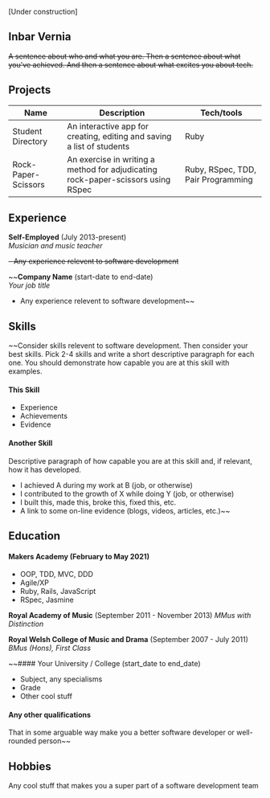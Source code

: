 [Under construction]

## Inbar Vernia

~~A sentence about who and what you are. Then a sentence about what you've achieved. And then a sentence about what excites you about tech.~~

## Projects

| Name                         | Description       | Tech/tools        |
| ---------------------------- | ----------------- | ----------------- |
| Student Directory            | An interactive app for creating, editing and saving a list of students | Ruby |
| Rock-Paper-Scissors | An exercise in writing a method for adjudicating rock-paper-scissors using RSpec | Ruby, RSpec, TDD, Pair Programming              |

## Experience

**Self-Employed** (July 2013-present)  
_Musician and music teacher_

~~- Any experience relevent to software development~~

~~**Company Name** (start-date to end-date)  
_Your job title_

- Any experience relevent to software development~~

## Skills

~~Consider skills relevent to software development. Then consider your best skills. Pick 2-4 skills and write a short descriptive paragraph for each one. You should demonstrate how capable you are at this skill with examples.

#### This Skill

- Experience
- Achievements
- Evidence

#### Another Skill

Descriptive paragraph of how capable you are at this skill and, if relevant, how it has developed.

- I achieved A during my work at B (job, or otherwise)
- I contributed to the growth of X while doing Y (job, or otherwise)
- I built this, made this, broke this, fixed this, etc.
- A link to some on-line evidence (blogs, videos, articles, etc.)~~

## Education

#### Makers Academy (February to May 2021)

- OOP, TDD, MVC, DDD
- Agile/XP
- Ruby, Rails, JavaScript
- RSpec, Jasmine

**Royal Academy of Music** (September 2011 - November 2013)
_MMus with Distinction_

**Royal Welsh College of Music and Drama** (September 2007 - July 2011)
_BMus (Hons), First Class_

~~#### Your University / College (start_date to end_date)

- Subject, any specialisms
- Grade
- Other cool stuff

#### Any other qualifications

That in some arguable way make you a better software developer or well-rounded person~~

## Hobbies

Any cool stuff that makes you a super part of a software development team
